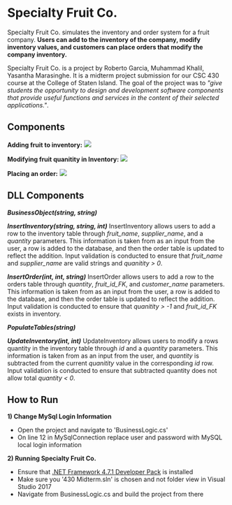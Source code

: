 # Specialty Fruit Co. 
Specialty Fruit Co. simulates the inventory and order system for a fruit company. **Users can add to the inventory of the company, modify inventory values, and customers can place orders that modify the company inventory.** 

Specialty Fruit Co. is a project by Roberto Garcia, Muhammad Khalil, Yasantha Marasinghe. It is a midterm project submission for our CSC 430 course at the College of Staten Island. The goal of the project was to _"give students the opportunity to design and development software components that provide useful functions and services in the content of their selected applications."_.  

## Components
**Adding fruit to inventory:**
![](https://khalil.cx/SpecialtyFruit/AddingInventory.gif)

**Modifying fruit quanitity in Inventory:**
![](https://khalil.cx/SpecialtyFruit/ModifyingInventory.gif)

**Placing an order:**
![](https://khalil.cx/SpecialtyFruit/AddingOrder.gif)

## DLL Components
**_BusinessObject(string, string)_**

**_InsertInventory(string, string, int)_**
InsertInventory allows users to add a row to the inventory table through _fruit_name_, _supplier_name_, and a _quantity_ parameters. This information is taken from as an input from the user, a row is added to the database, and then the order table is updated to reflect the addition. Input validation is conducted to ensure that _fruit_name_ and _supplier_name_ are valid strings and _quanitity > 0_.

**_InsertOrder(int, int, string)_**
InsertOrder allows users to add a row to the orders table through _quantity_, _fruit_id_FK_, and _customer_name_ parameters. This information is taken from as an input from the user, a row is added to the database, and then the order table is updated to reflect the addition. Input validation is conducted to ensure that _quanitity > -1_ and _fruit_id_FK_ exists in inventory.

**_PopulateTables(string)_**

**_UpdateInventory(int, int)_**
UpdateInventory allows users to modify a rows quantity in the inventory table through _id_ and a _quantity_ parameters. This information is taken from as an input from the user, and _quantity_ is subtracted from the current _quanitity_ value in the corresponding _id_ row. Input validation is conducted to ensure that subtracted quantity does not allow total _quantity < 0_.

## How to Run 
__1) Change MySql Login Information__
- Open the project and navigate to 'BusinessLogic.cs'
- On line 12 in MySqlConnection replace user and password with MySQL local login information

**2) Running Specialty Fruit Co.**
- Ensure that [.NET Framework 4.7.1 Developer Pack](https://go.microsoft.com/fwlink/?linkid=2099382) is installed
- Make sure you '430 Midterm.sln' is chosen and not folder view in Visual Studio 2017
- Navigate from BusinessLogic.cs and build the project from there

